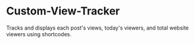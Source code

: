 # Custom-View-Tracker
Tracks and displays each post's views, today's viewers, and total website viewers using shortcodes.
